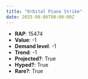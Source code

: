 ```yaml
---
title: "Orbital Piano Strike"
date: 2025-08-06T00:00:00Z
---
```

- **RAP**: 15474
- **Value**: -1
- **Demand level**: -1
- **Trend**: -1
- **Projected?**: True
- **Hyped?**: True
- **Rare?**: True
